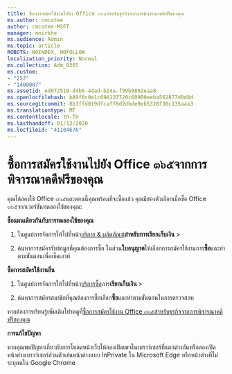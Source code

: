 ```yaml
---
title: ซื้อการสมัครใช้งานไปยัง Office ๓๖๕สำหรับธุรกิจจากการพิจารณาคดีฟรีของคุณ
ms.author: cmcatee
author: cmcatee-MSFT
manager: mnirkhe
ms.audience: Admin
ms.topic: article
ROBOTS: NOINDEX, NOFOLLOW
localization_priority: Normal
ms.collection: Adm_O365
ms.custom:
- "257"
- "1400007"
ms.assetid: ed072510-d4b6-44ad-b24a-f99b9892eaa8
ms.openlocfilehash: b89f0c0e1c698137720c60900eeba562877d0d8d
ms.sourcegitcommit: 8b3ffd019dfcaff8d2dbde9eb5320f30c135aaa3
ms.translationtype: MT
ms.contentlocale: th-TH
ms.lasthandoff: 01/13/2020
ms.locfileid: "41104676"
---
```

# <a name="buy-a-subscription-to-office-365-from-your-free-trial"></a>ซื้อการสมัครใช้งานไปยัง Office ๓๖๕จากการพิจารณาคดีฟรีของคุณ

คุณได้ลองใช้ Office ๓๖๕และตอนนี้คุณพร้อมที่จะซื้อแล้ว คุณมีสองตัวเลือกเมื่อซื้อ Office ๓๖๕จากเวอร์ชันทดลองใช้ของคุณ:
  
 **ซื้อแผนเดียวกันกับการทดลองใช้ของคุณ**
  
1. ในศูนย์การจัดการให้ไปที่หน้า[บริการ & ผลิตภัณฑ์](https://go.microsoft.com/fwlink/p/?linkid=842054)**สำหรับการเรียกเก็บเงิน** \>

2. ค้นหาการสมัครรับข้อมูลที่คุณต้องการซื้อ ในส่วน**ใบอนุญาต**ให้เลือกการสมัครใช้งานการ**ซื้อ**และทำตามขั้นตอนเพื่อเช็คเอาท์

**ซื้อการสมัครใช้งานอื่น**
  
1. ในศูนย์การจัดการให้ไปที่หน้า[บริการซื้อ](https://go.microsoft.com/fwlink/p/?linkid=868433)การ**เรียกเก็บเงิน** \>

3. ค้นหาการสมัครสมาชิกที่คุณต้องการซื้อเลือก**ซื้อ**และทำตามขั้นตอนในการตรวจสอบ

หากต้องการเรียนรู้เพิ่มเติมโปรดดูที่[ซื้อการสมัครใช้งาน Office ๓๖๕สำหรับธุรกิจจากการพิจารณาคดีฟรีของคุณ](https://docs.microsoft.com/office365/admin/subscriptions-and-billing/buy-a-subscription-from-your-free-trial)

**การแก้ไขปัญหา**

หากคุณพบปัญหาเกี่ยวกับการโหลดหน้าเว็บให้ลองเปิดเพจในเบราว์เซอร์ที่แตกต่างกันหรือลองเปิดหน้าต่างเบราว์เซอร์ส่วนตัวเช่นหน้าต่างแบบ InPrivate ใน Microsoft Edge หรือหน้าต่างที่ไม่ระบุตนใน Google Chrome

